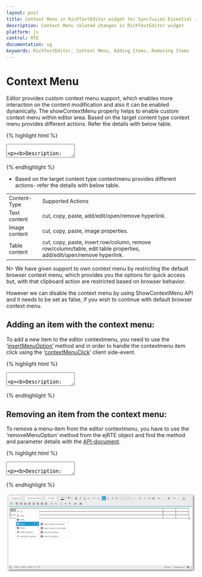 ```yaml
---
layout: post
title: Context Menu in RichTextEditor widget for Syncfusion Essential JS
description: Context Menu related changes in RichTextEditor widget
platform: js
control: RTE
documentation: ug
keywords: RichTextEditor, Context Menu, Adding Items, Removing Items
---
```


# Context Menu 

Editor provides custom context menu support, which enables more interaction on the content modification and also it can be enabled dynamically. The showContextMenu property helps to enable custom context menu within editor area.
Based on the target content type context menu provides different actions. Refer the details with below table.

{% highlight html %}
<textarea id="texteditor">     
<p><b>Description:</b></p>
        <p>The Rich Text Editor (RTE) control is easy to render in the
        client side. Customers can easily edit the contents and get the HTML content for
        the displayed content. A rich text editor control provides users with a toolbar
        that helps them to apply rich text formats to the text entered in the text
        area. </p></textarea>
<script>
$("#texteditor").ejRTE({showContextMenu: true});

//or

rteObj=$("#texteditor").data(”ejRTE”);
rteObj.setModel({showContextMenu: true});
</script>

{% endhighlight %}

* Based on the target content type contextmenu provides different actions- refer the details with below table.

<table>
<tr>
<td>
Content-Type
</td>
<td>
Supported Actions 
</td>
</tr>
<tr>
<td>
Text content
</td>
<td>
cut, copy, paste, add/edit/open/remove hyperlink.
</td>
</tr>
<tr>
<td>
Image content
</td>
<td>
cut, copy, paste, image properties.
</td>
</tr>
<tr>
<td>
Table content
</td>
<td>
cut, copy, paste, insert row/column, remove row/column/table, edit table properties, add/edit/open/remove hyperlink.
</td>
</tr>
</table>

N> We have given support to own context menu by restricting the default browser context menu, which provides you the options for quick access but, with that clipboard action are restricted based on browser behavior. <BR>

However we can disable the context menu by using ShowContextMenu API and it needs to be set as false, if you wish to continue with default browser context menu.

## Adding an item with the context menu:
  To add a new item to the editor contextmenu, you need to use the ‘[insertMenuOption’](https://help.syncfusion.com/api/js/ejrte#methods:insertMenuOption "") method and in order to handle the contextmenu item click using the ‘[contextMenuClick](https://help.syncfusion.com/api/js/ejrte#events:contextMenuClick "")’ client side-event.

{% highlight html %}

<textarea id="texteditor">     
<p><b>Description:</b></p>
        <p>The Rich Text Editor (RTE) control is easy to render in the
        client side. Customers can easily edit the contents and get the HTML content for
        the displayed content. A rich text editor control provides users with a toolbar
        that helps them to apply rich text formats to the text entered in the text
        area. </p></textarea>
<script>
$("#texteditor").ejRTE({ contextMenuClick: function(args){//handle menu-item click action.
 } });
var rteeObj = $("#texteditor").data("ejRTE");// Inserts new item to the contextmenu 
rteeObj.insertMenuOption({newItem:"Show Table Details",                                                 
targetItem: "Table Properties",
insertType:("insertAfter"),
menuType:{text:false,image:false,hyperlink:false,table:true},                             
spriteCssClass:"e-rte-toolbar-icon tableProperties"});
</script>
{% endhighlight %}


## Removing an item from the context menu:
  To remove a menu-item from the editor contextmenu, you have to use the ‘removeMenuOption’ method from the ejRTE object and find the method and parameter details with the [API-document](https://help.syncfusion.com/api/js/ejrte#methods:removeMenuOption "").

{% highlight html %}
<textarea id="texteditor">     
<p><b>Description:</b></p>
        <p>The Rich Text Editor (RTE) control is easy to render in the
        client side. Customers can easily edit the contents and get the HTML content for
        the displayed content. A rich text editor control provides users with a toolbar
        that helps them to apply rich text formats to the text entered in the text
        area. </p></textarea>
<script>
var rteeObj = $("#texteditor").data("ejRTE"); 
rteeObj.removeMenuOption("Table-Details");
</script> 
{% endhighlight %}

![](Working-with-Content_images/ContextMenu.png)